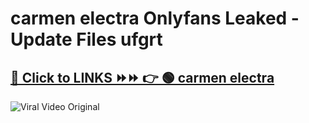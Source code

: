 
 # carmen electra Onlyfans Leaked - Update Files ufgrt

## <h2><a href="https://clipsfans.com/carmen_electra&ref=git">🔗 Click to LINKS ⏩⏩ 👉 🟢 carmen electra </a></h2>

<a href="https://clipsfans.com/carmen_electra&ref=git" rel="nofollow" data-target="animated-image.originalLink"><img src="https://i.ibb.co.com/xMMVF88/686577567.gif" alt="Viral Video Original" style="max-width: 100%; display: inline-block;" data-target="animated-image.originalImage"></a>


